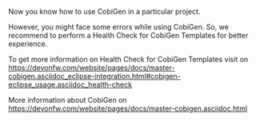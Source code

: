 Now you know how to use CobiGen in a particular project.

However, you might face some errors while using CobiGen. So, we recommend to perform a Health Check for CobiGen Templates for better experience.

To get more information on Health Check for CobiGen Templates visit on https://devonfw.com/website/pages/docs/master-cobigen.asciidoc_eclipse-integration.html#cobigen-eclipse_usage.asciidoc_health-check


More information about CobiGen on https://devonfw.com/website/pages/docs/master-cobigen.asciidoc.html
